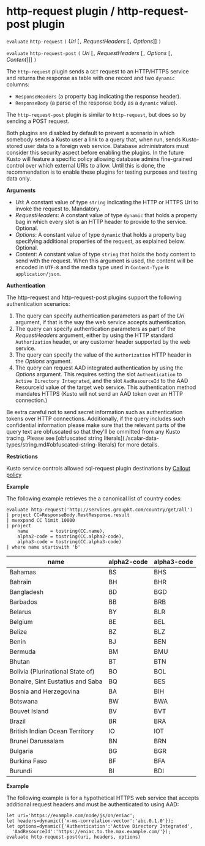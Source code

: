# http-request plugin / http-request-post plugin

  `evaluate` `http-request` `(` *Uri* [`,` *RequestHeaders* [`,` *Options*]] `)`

  `evaluate` `http-request-post` `(` *Uri* [`,` *RequestHeaders* [`,` *Options* [`,` *Content*]]] `)`

The `http-request` plugin sends a `GET` request to an HTTP/HTTPS service
and returns the response as table with one record and two `dynamic` columns:
* `ResponseHeaders` (a property bag indicating the response header).
* `ResponseBody` (a parse of the response body as a `dynamic` value).

The `http-request-post` plugin is similar to `http-request`, but does so by
sending a POST request.

<div class='warning'>Both plugins are disabled by default to prevent a scenario
in which somebody sends a Kusto user a link to a query that, when run, sends
Kusto-stored user data to a foreign web service. Database administrators must
consider this security aspect before enabling the plugins. In the future Kusto
will feature a specific policy allowing database admins fine-grained control
over which external URIs to allow. Until this is done, the recommendation
is to enable these plugins for testing purposes and testing data only.</div>

**Arguments**

* *Uri*: A constant value of type `string` indicating the HTTP or HTTPS Uri to
  invoke the request to. Mandatory.
* *RequestHeaders*: A constant value of type `dynamic` that holds a property bag
  in which every slot is an HTTP header to provide to the service. Optional.
* *Options*: A constant value of type `dynamic` that holds a property bag
  specifying additional properties of the request, as explained below. Optional.
* *Content*: A constant value of type `string` that holds the body content
  to send with the request. When this argument is used, the content
  will be encoded in `UTF-8` and the media type used in `Content-Type` is
  `application/json`.

**Authentication**

The http-request and http-request-post plugins support the following authentication
scenarios:
1. The query can specify authentication parameters as part of the *Uri* argument,
   if that is the way the web service accepts authentication.
2. The query can specify authentication parameters as part of the *RequestHeaders*
   argument, either by using the HTTP standard `Authorization` header, or any
   customer header supported by the web service.
3. The query can specify the value of the `Authorization` HTTP header in the
   *Options* argument.
4. The query can request AAD integrated authentication by using the *Options*
   argument. This requires setting the slot `Authentication` to
   `Active Directory Integrated`, and the slot `AadResourceId` to the
   AAD ResourceId value of the target web service.
   This authentication method mandates HTTPS (Kusto will not send an AAD token
   over an HTTP connection.)

<div class='warning'>Be extra careful not to send secret information such as
authentication tokens over HTTP connections. Additionally, if the query includes
such confidential information please make sure that the relevant parts of the
query text are obfuscated so that they'll be ommitted from any Kusto tracing.
Please see [obfuscated string literals](./scalar-data-types/string.md#obfuscated-string-literals) for more details.
</div>

**Restrictions**

Kusto service controls allowed sql-request plugin destinations by [Callout policy](https://kusdoc2.azurewebsites.net/docs/concepts/concepts_calloutpolicy.html)

**Example**

The following example retrieves the a canonical list of country codes:

<!-- csl -->
```
evaluate http-request('http://services.groupkt.com/country/get/all')
| project CC=ResponseBody.RestResponse.result
| mvexpand CC limit 10000
| project
    name        = tostring(CC.name),
    alpha2-code = tostring(CC.alpha2-code),
    alpha3-code = tostring(CC.alpha3-code)
| where name startswith 'b'
```

name                              | alpha2-code  | alpha3-code
----------------------------------|--------------|-------------
Bahamas                           | BS           | BHS
Bahrain                           | BH           | BHR
Bangladesh                        | BD           | BGD
Barbados                          | BB           | BRB
Belarus                           | BY           | BLR
Belgium                           | BE           | BEL
Belize                            | BZ           | BLZ
Benin                             | BJ           | BEN
Bermuda                           | BM           | BMU
Bhutan                            | BT           | BTN
Bolivia (Plurinational State of)  | BO           | BOL
Bonaire, Sint Eustatius and Saba  | BQ           | BES
Bosnia and Herzegovina            | BA           | BIH
Botswana                          | BW           | BWA
Bouvet Island                     | BV           | BVT
Brazil                            | BR           | BRA
British Indian Ocean Territory    | IO           | IOT
Brunei Darussalam                 | BN           | BRN
Bulgaria                          | BG           | BGR
Burkina Faso                      | BF           | BFA
Burundi                           | BI           | BDI

**Example**

The following example is for a hypothetical HTTPS web service that
accepts additional request headers and must be authenticated to using AAD:

<!-- csl -->
```
let uri='https://example.com/node/js/on/eniac';
let headers=dynamic({'x-ms-correlation-vector':'abc.0.1.0'});
let options=dynamic({'Authentication':'Active Directory Integrated',
  'AadResourceId':'https://eniac.to.the.max.example.com/'});
evaluate http-request-post(uri, headers, options)
```
